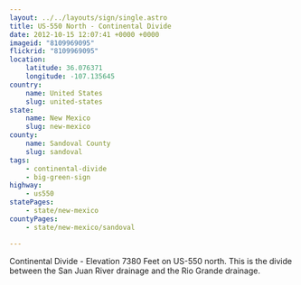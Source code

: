 ```yaml
---
layout: ../../layouts/sign/single.astro
title: US-550 North - Continental Divide
date: 2012-10-15 12:07:41 +0000 +0000
imageid: "8109969095"
flickrid: "8109969095"
location:
    latitude: 36.076371
    longitude: -107.135645
country:
    name: United States
    slug: united-states
state:
    name: New Mexico
    slug: new-mexico
county:
    name: Sandoval County
    slug: sandoval
tags:
    - continental-divide
    - big-green-sign
highway:
    - us550
statePages:
    - state/new-mexico
countyPages:
    - state/new-mexico/sandoval

---
```

Continental Divide - Elevation 7380 Feet on US-550 north.  This is the divide between the San Juan River drainage and the Rio Grande drainage.